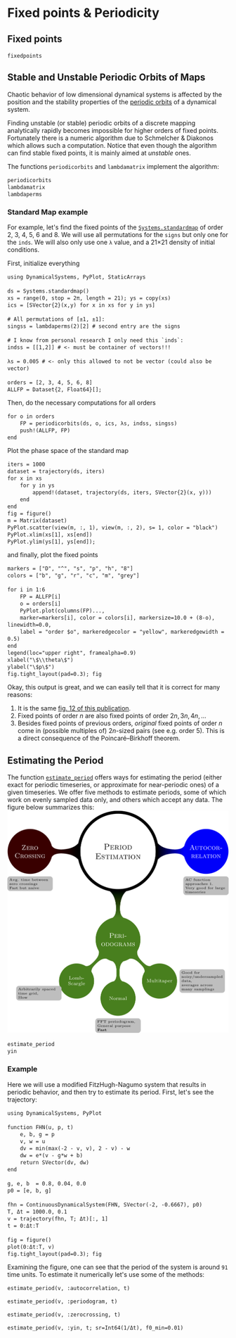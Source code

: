 # Fixed points & Periodicity

## Fixed points
```@docs
fixedpoints
```

## Stable and Unstable Periodic Orbits of Maps
Chaotic behavior
of low dimensional dynamical systems is affected by the position and the stability properties of the [periodic orbits](http://www.scholarpedia.org/article/Unstable_periodic_orbits) of a dynamical system.

Finding unstable (or stable) periodic orbits of a discrete mapping analytically
rapidly becomes impossible for higher orders of fixed points.
Fortunately there is a numeric algorithm due to
Schmelcher & Diakonos which allows such a computation. Notice that even though
the algorithm can find stable fixed points, it is mainly aimed at *unstable* ones.

The functions `periodicorbits` and `lambdamatrix` implement the algorithm:
```@docs
periodicorbits
lambdamatrix
lambdaperms
```

### Standard Map example
For example, let's find the fixed points of the [`Systems.standardmap`](@ref) of order 2, 3, 4, 5, 6
and 8. We will use all permutations for the `signs` but only one for the `inds`.
We will also only use one `λ` value, and a 21×21 density of initial conditions.

First, initialize everything
```@example MAIN
using DynamicalSystems, PyPlot, StaticArrays

ds = Systems.standardmap()
xs = range(0, stop = 2π, length = 21); ys = copy(xs)
ics = [SVector{2}(x,y) for x in xs for y in ys]

# All permutations of [±1, ±1]:
singss = lambdaperms(2)[2] # second entry are the signs

# I know from personal research I only need this `inds`:
indss = [[1,2]] # <- must be container of vectors!!!

λs = 0.005 # <- only this allowed to not be vector (could also be vector)

orders = [2, 3, 4, 5, 6, 8]
ALLFP = Dataset{2, Float64}[];
```
Then, do the necessary computations for all orders

```@example MAIN
for o in orders
    FP = periodicorbits(ds, o, ics, λs, indss, singss)
    push!(ALLFP, FP)
end
```

Plot the phase space of the standard map
```@example MAIN
iters = 1000
dataset = trajectory(ds, iters)
for x in xs
    for y in ys
        append!(dataset, trajectory(ds, iters, SVector{2}(x, y)))
    end
end
fig = figure()
m = Matrix(dataset)
PyPlot.scatter(view(m, :, 1), view(m, :, 2), s= 1, color = "black")
PyPlot.xlim(xs[1], xs[end])
PyPlot.ylim(ys[1], ys[end]);
```

and finally, plot the fixed points
```@example MAIN
markers = ["D", "^", "s", "p", "h", "8"]
colors = ["b", "g", "r", "c", "m", "grey"]

for i in 1:6
    FP = ALLFP[i]
    o = orders[i]
    PyPlot.plot(columns(FP)...,
    marker=markers[i], color = colors[i], markersize=10.0 + (8-o), linewidth=0.0,
    label = "order $o", markeredgecolor = "yellow", markeredgewidth = 0.5)
end
legend(loc="upper right", framealpha=0.9)
xlabel("\$\\theta\$")
ylabel("\$p\$")
fig.tight_layout(pad=0.3); fig
```

Okay, this output is great, and we can easily tell that it is correct for many reasons:

1. It is the same [fig. 12 of this publication](https://journals.aps.org/pre/abstract/10.1103/PhysRevE.92.012914).
2. Fixed points of order $n$ are also fixed points of order $2n, 3n, 4n, ...$
3. Besides fixed points of previous orders, *original* fixed points of
   order $n$ come in (possible multiples of) $2n$-sized pairs (see e.g. order 5).
   This is a direct consequence of the Poincaré–Birkhoff theorem.

## Estimating the Period

The function [`estimate_period`](@ref) offers ways for estimating the period (either exact for periodic timeseries, or approximate for near-periodic ones) of a given timeseries.
We offer five methods to estimate periods, some of which work on evenly sampled data only, and others which accept any data.
The figure below summarizes this:
![](https://raw.githubusercontent.com/JuliaDynamics/JuliaDynamics/master/videos/chaos/periodestimationmethods.png?raw=true)

```@docs
estimate_period
yin
```

### Example
Here we will use a modified FitzHugh-Nagumo system that results in periodic behavior, and then try to estimate its period. First, let's see the trajectory:
```@example MAIN
using DynamicalSystems, PyPlot

function FHN(u, p, t)
    e, b, g = p
    v, w = u
    dv = min(max(-2 - v, v), 2 - v) - w
    dw = e*(v - g*w + b)
    return SVector(dv, dw)
end

g, e, b  = 0.8, 0.04, 0.0
p0 = [e, b, g]

fhn = ContinuousDynamicalSystem(FHN, SVector(-2, -0.6667), p0)
T, Δt = 1000.0, 0.1
v = trajectory(fhn, T; Δt)[:, 1]
t = 0:Δt:T

fig = figure()
plot(0:Δt:T, v)
fig.tight_layout(pad=0.3); fig
```

Examining the figure, one can see that the period of the system is around `91` time units. To estimate it numerically let's use some of the methods:
```@example MAIN
estimate_period(v, :autocorrelation, t)
```
```@example MAIN
estimate_period(v, :periodogram, t)
```
```@example MAIN
estimate_period(v, :zerocrossing, t)
```
```@example MAIN
estimate_period(v, :yin, t; sr=Int64(1/Δt), f0_min=0.01)
```